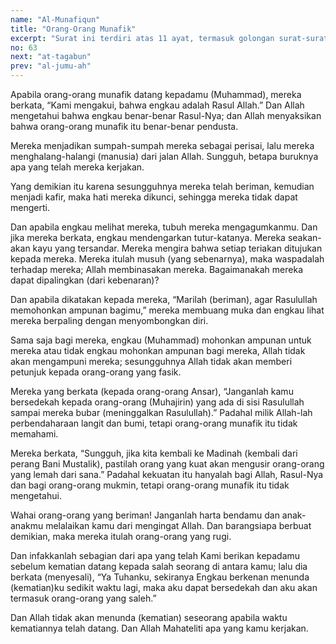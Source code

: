 ```yaml
---
name: "Al-Munafiqun"
title: "Orang-Orang Munafik"
excerpt: "Surat ini terdiri atas 11 ayat, termasuk golongan surat-surat Madaniyyah, diturunkan sesudah surat Al Hajj. Surat ini dinamai Al-Munaafiquun  yang artinya orang-orang munafik, karena surat ini mengungkapkan  sifat-sifat orang-orang munafik."
no: 63
next: "at-tagabun"
prev: "al-jumu-ah"
---
```


<span id='1' class='verse' title="QS Al-Munafiqun: 1">Apabila orang-orang munafik datang kepadamu (Muhammad), mereka berkata, “Kami mengakui, bahwa engkau adalah Rasul Allah.” Dan Allah mengetahui bahwa engkau benar-benar Rasul-Nya; dan Allah menyaksikan bahwa orang-orang munafik itu benar-benar pendusta.</span>

<span id='2' class='verse' title="QS Al-Munafiqun: 2">Mereka menjadikan sumpah-sumpah mereka sebagai perisai, lalu mereka menghalang-halangi (manusia) dari jalan Allah. Sungguh, betapa buruknya apa yang telah mereka kerjakan.</span>

<span id='3' class='verse' title="QS Al-Munafiqun: 3">Yang demikian itu karena sesungguhnya mereka telah beriman, kemudian menjadi kafir, maka hati mereka dikunci, sehingga mereka tidak dapat mengerti.</span>

<span id='4' class='verse' title="QS Al-Munafiqun: 4">Dan apabila engkau melihat mereka, tubuh mereka mengagumkanmu. Dan jika mereka berkata, engkau mendengarkan tutur-katanya. Mereka seakan-akan kayu yang tersandar. Mereka mengira bahwa setiap teriakan ditujukan kepada mereka. Mereka itulah musuh (yang sebenarnya), maka waspadalah terhadap mereka; Allah membinasakan mereka. Bagaimanakah mereka dapat dipalingkan (dari kebenaran)?</span>

<span id='5' class='verse' title="QS Al-Munafiqun: 5">Dan apabila dikatakan kepada mereka, “Marilah (beriman), agar Rasulullah memohonkan ampunan bagimu,” mereka membuang muka dan engkau lihat mereka berpaling dengan menyombongkan diri.</span>

<span id='6' class='verse' title="QS Al-Munafiqun: 6">Sama saja bagi mereka, engkau (Muhammad) mohonkan ampunan untuk mereka atau tidak engkau mohonkan ampunan bagi mereka, Allah tidak akan mengampuni mereka; sesungguhnya Allah tidak akan memberi petunjuk kepada orang-orang yang fasik.</span>

<span id='7' class='verse' title="QS Al-Munafiqun: 7">Mereka yang berkata (kepada orang-orang Ansar), “Janganlah kamu bersedekah kepada orang-orang (Muhajirin) yang ada di sisi Rasulullah sampai mereka bubar (meninggalkan Rasulullah).” Padahal milik Allah-lah perbendaharaan langit dan bumi, tetapi orang-orang munafik itu tidak memahami.</span>

<span id='8' class='verse' title="QS Al-Munafiqun: 8">Mereka berkata, “Sungguh, jika kita kembali ke Madinah (kembali dari perang Bani Mustalik), pastilah orang yang kuat akan mengusir orang-orang yang lemah dari sana.” Padahal kekuatan itu hanyalah bagi Allah, Rasul-Nya dan bagi orang-orang mukmin, tetapi orang-orang munafik itu tidak mengetahui.</span>

<span id='9' class='verse' title="QS Al-Munafiqun: 9">Wahai orang-orang yang beriman! Janganlah harta bendamu dan anak-anakmu melalaikan kamu dari mengingat Allah. Dan barangsiapa berbuat demikian, maka mereka itulah orang-orang yang rugi.</span>

<span id='10' class='verse' title="QS Al-Munafiqun: 10">Dan infakkanlah sebagian dari apa yang telah Kami berikan kepadamu sebelum kematian datang kepada salah seorang di antara kamu; lalu dia berkata (menyesali), “Ya Tuhanku, sekiranya Engkau berkenan menunda (kematian)ku sedikit waktu lagi, maka aku dapat bersedekah dan aku akan termasuk orang-orang yang saleh.”</span>

<span id='11' class='verse' title="QS Al-Munafiqun: 11">Dan Allah tidak akan menunda (kematian) seseorang apabila waktu kematiannya telah datang. Dan Allah Mahateliti apa yang kamu kerjakan.</span>
